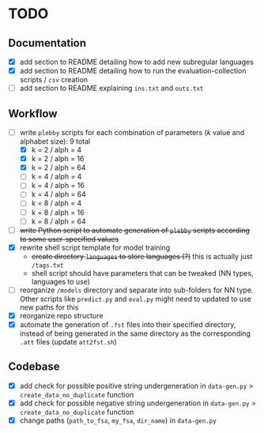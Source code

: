 # TODO

## Documentation

- [x] add section to README detailing how to add new subregular languages
- [x] add section to README detailing how to run the evaluation-collection scripts / `csv` creation
- [ ] add section to README explaining `ins.txt` and `outs.txt`

## Workflow

- [ ] write `plebby` scripts for each combination of parameters (*k* value and alphabet size): 9 total
  - [x] k = 2 / alph = 4
  - [x] k = 2 / alph = 16
  - [x] k = 2 / alph = 64
  - [ ] k = 4 / alph = 4
  - [ ] k = 4 / alph = 16
  - [ ] k = 4 / alph = 64
  - [ ] k = 8 / alph = 4
  - [ ] k = 8 / alph = 16
  - [ ] k = 8 / alph = 64
- [ ] ~~write Python script to automate generation of `plebby` scripts according to some user-specified values~~
- [x] rewrite shell script template for model training
  - ~~create directory `languages` to store languages (?)~~ this is actually just `/tags.txt`
  - shell script should have parameters that can be tweaked (NN types, languages to use)
- [ ] reorganize `/models` directory and separate into sub-folders for NN type. Other scripts like `predict.py` and `eval.py` might need to updated to use new paths for this
- [x] reorganize repo structure
- [x] automate the generation of `.fst` files into their specified directory, instead of being generated in the same directory as the corresponding `.att` files (update `att2fst.sh`)

## Codebase

- [x] add check for possible positive string undergeneration in  `data-gen.py` > `create_data_no_duplicate` function
- [x] add check for possible negative string undergeneration in  `data-gen.py` > `create_data_no_duplicate` function
- [x] change paths (`path_to_fsa`, `my_fsa`, `dir_name`) in `data-gen.py`
